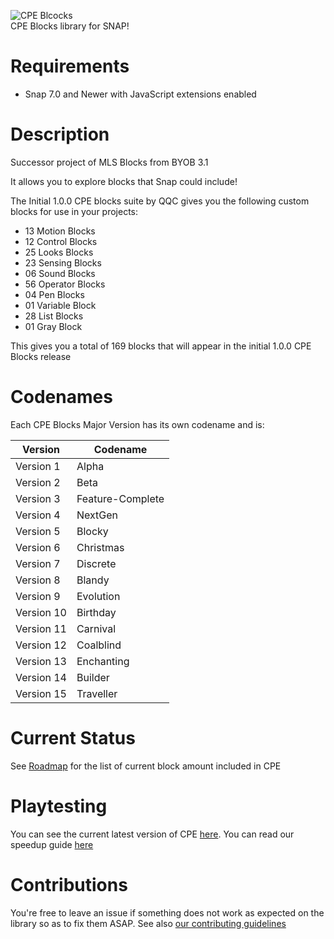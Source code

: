 ![CPE Blcocks](https://cdn.discordapp.com/attachments/501041384447410176/808378173174972436/CPE_Blocks_New_Logo.png) 
<br>
CPE Blocks library for SNAP!

# Requirements
- Snap 7.0 and Newer with JavaScript extensions enabled

# Description
Successor project of MLS Blocks from BYOB 3.1

It allows you to explore blocks that Snap could include!

The Initial 1.0.0 CPE blocks suite by QQC gives you the following custom blocks for use in your projects:
- 13 Motion Blocks
- 12 Control Blocks
- 25 Looks Blocks
- 23 Sensing Blocks
- 06 Sound Blocks
- 56 Operator Blocks
- 04 Pen Blocks
- 01 Variable Block
- 28 List Blocks
- 01 Gray Block

This gives you a total of 169 blocks that will appear in the initial 1.0.0 CPE Blocks release

# Codenames
Each CPE Blocks Major Version has its own codename and is:


|  Version   | Codename         |
|  -------   | --------         |
| Version 1  | Alpha            |
| Version 2  | Beta             |
| Version 3  | Feature-Complete |
| Version 4  | NextGen          |
| Version 5  | Blocky           |
| Version 6  | Christmas        |
| Version 7  | Discrete         |
| Version 8  | Blandy           |
| Version 9  | Evolution        |
| Version 10 | Birthday         |
| Version 11 | Carnival         |
| Version 12 | Coalblind        |
| Version 13 | Enchanting       |
| Version 14 | Builder          |
| Version 15 | Traveller        |

# Current Status
See [Roadmap](Roadmap.md) for the list of current block amount included in CPE

# Playtesting
You can see the current latest version of CPE [here](https://snap.berkeley.edu/snap/snap.html#present:Username=hm100&ProjectName=CPE%20Blocks). You can read our speedup guide [here](Speedup.md)

# Contributions
You're free to leave an issue if something does not work as expected on the library so as to fix them ASAP. See also [our contributing guidelines](CONTRIBUTING.md)
